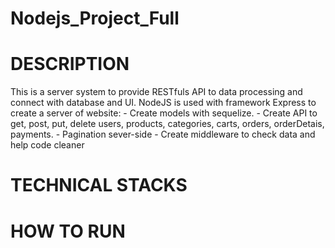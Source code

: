 # Nodejs_Project_Full

# DESCRIPTION

This is a server system to provide RESTfuls API to data processing and connect with database and UI. NodeJS is used with framework Express to create a server of website: - Create models with sequelize. - Create API to get, post, put, delete users, products, categories, carts, orders, orderDetais, payments. - Pagination sever-side - Create middleware to check data and help code cleaner

# TECHNICAL STACKS

# HOW TO RUN
